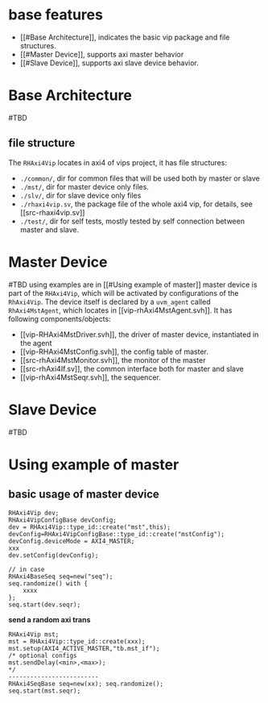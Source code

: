 # base features
- [[#Base Architecture]], indicates the basic vip package and file structures.
- [[#Master Device]], supports axi master behavior
- [[#Slave Device]], supports axi slave device behavior.

# Base Architecture
#TBD 
## file structure
The `RHAxi4Vip` locates in axi4 of vips project, it has file structures:
- `./common/`, dir for common files that will be used both by master or slave
- `./mst/`, dir for master device only files.
- `./slv/`, dir for slave device only files
- `./rhaxi4vip.sv`, the package file of the whole axi4 vip, for details, see [[src-rhaxi4vip.sv]]
- `./test/`, dir for self tests, mostly tested by self connection between master and slave.
# Master Device
#TBD 
using examples are in [[#Using example of master]]
master device is part of the `RHAxi4Vip`, which will be activated by configurations of the `RhAxi4Vip`.
The device itself is declared by a `uvm_agent` called `RhAxi4MstAgent`, which locates in [[vip-rhAxi4MstAgent.svh]]. It has following components/objects:
- [[vip-RHAxi4MstDriver.svh]], the driver of master device, instantiated in the agent
- [[vip-RHAxi4MstConfig.svh]], the config table of master.
- [[src-rhAxi4MstMonitor.svh]], the monitor of the master
- [[src-rhAxi4If.sv]], the common interface both for master and slave
- [[vip-rhAxi4MstSeqr.svh]], the sequencer.

# Slave Device
#TBD 

# Using example of master
## basic usage of master device
```
RHAxi4Vip dev;
RHAxi4VipConfigBase devConfig;
dev = RHAxi4Vip::type_id::create("mst",this);
devConfig=RHAxi4VipConfigBase::type_id::create("mstConfig");
devConfig.deviceMode = AXI4_MASTER;
xxx
dev.setConfig(devConfig);

// in case
RHAxi4BaseSeq seq=new("seq");
seq.randomize() with {
	xxxx
};
seq.start(dev.seqr);
```

**send a random axi trans**
```
RHAxi4Vip mst;
mst = RHAxi4Vip::type_id::create(xxx);
mst.setup(AXI4_ACTIVE_MASTER,"tb.mst_if");
/* optional configs
mst.sendDelay(<min>,<max>);
*/
-------------------------
RHAxi4SeqBase seq=new(xx); seq.randomize();
seq.start(mst.seqr);
```
